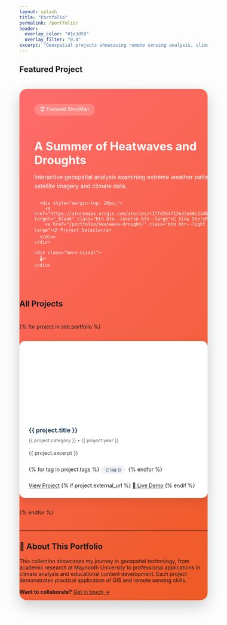 ```yaml
---
layout: splash
title: "Portfolio"
permalink: /portfolio/
header:
  overlay_color: "#1e3d59"
  overlay_filter: "0.4"
excerpt: "Geospatial projects showcasing remote sensing analysis, climate monitoring, and interactive visualization"
---
```


<style>
/* Hero Featured Project */
.hero-project {
  background: linear-gradient(135deg, #ff6b6b 0%, #ee5a24 100%);
  border-radius: 20px;
  padding: 0;
  margin: 40px 0 60px 0;
  overflow: hidden;
  box-shadow: 0 15px 40px rgba(0,0,0,0.2);
}

.hero-content {
  display: grid;
  grid-template-columns: 1fr 1fr;
  min-height: 400px;
  align-items: center;
}

@media (max-width: 768px) {
  .hero-content {
    grid-template-columns: 1fr;
    text-align: center;
  }
}

.hero-text {
  padding: 40px;
  color: white;
}

.hero-text h2 {
  color: white;
  font-size: 2.2em;
  margin-bottom: 15px;
  font-weight: 700;
}

.hero-visual {
  background: rgba(255,255,255,0.1);
  height: 100%;
  display: flex;
  align-items: center;
  justify-content: center;
  position: relative;
  min-height: 400px;
  font-size: 4em;
}

.projects-grid {
  display: grid;
  grid-template-columns: repeat(auto-fit, minmax(350px, 1fr));
  gap: 30px;
  margin: 40px 0;
}

.project-card {
  background: white;
  border-radius: 15px;
  overflow: hidden;
  box-shadow: 0 8px 25px rgba(0,0,0,0.1);
  transition: all 0.3s ease;
}

.project-card:hover {
  transform: translateY(-8px);
  box-shadow: 0 20px 40px rgba(0,0,0,0.2);
}

.project-header {
  height: 180px;
  display: flex;
  align-items: center;
  justify-content: center;
  color: white;
  font-size: 2.5em;
}

.project-content {
  padding: 25px;
}

.project-content h3 {
  color: #1e3d59;
  margin-bottom: 10px;
}

.tag {
  display: inline-block;
  background: #f0f2f5;
  color: #1e3d59;
  padding: 4px 12px;
  border-radius: 15px;
  font-size: 0.8em;
  margin: 2px 4px 2px 0;
}
</style>

## Featured Project

<div class="hero-project">
  <div class="hero-content">
    <div class="hero-text">
      <div style="background: rgba(255,255,255,0.2); color: white; padding: 5px 15px; border-radius: 20px; font-size: 0.9em; display: inline-block; margin-bottom: 20px;">🏆 Featured StoryMap</div>
      <h2>A Summer of Heatwaves and Droughts</h2>
      <p style="font-size: 1.1em; line-height: 1.6; margin-bottom: 25px;">Interactive geospatial analysis examining extreme weather patterns using satellite imagery and climate data.</p>
      
      <div style="margin-top: 20px;">
        <a href="https://storymaps.arcgis.com/stories/c17fd354712e43a58c23dbbd8db4f417" target="_blank" class="btn btn--inverse btn--large">🔗 View StoryMap</a>
        <a href="/portfolio/heatwave-drought/" class="btn btn--light btn--large">📋 Project Details</a>
      </div>
    </div>
    
    <div class="hero-visual">
      🌡️🔥
    </div>
  </div>
</div>

## All Projects

<div class="projects-grid">
{% for project in site.portfolio %}
  <div class="project-card">
    <div class="project-header" style="background: {{ project.header_color | default: 'linear-gradient(135deg, #667eea 0%, #764ba2 100%)' }};">
      <span>{{ project.icon | default: '🗺️' }}</span>
    </div>
    <div class="project-content">
      <h3>{{ project.title }}</h3>
      <div style="color: #666; font-size: 0.9em; margin-bottom: 15px;">{{ project.category }} • {{ project.year }}</div>
      <div style="color: #444; line-height: 1.6; margin-bottom: 20px;">{{ project.excerpt }}</div>
      <div style="margin-bottom: 20px;">
        {% for tag in project.tags %}
          <span class="tag">{{ tag }}</span>
        {% endfor %}
      </div>
      <a href="{{ project.url }}" class="btn btn--primary">View Project</a>
      {% if project.external_url %}
        <a href="{{ project.external_url }}" target="_blank" class="btn btn--info">🔗 Live Demo</a>
      {% endif %}
    </div>
  </div>
{% endfor %}
</div>

---

## 🚀 **About This Portfolio**

This collection showcases my journey in geospatial technology, from academic research at Maynooth University to professional applications in climate analysis and educational content development. Each project demonstrates practical application of GIS and remote sensing skills.

**Want to collaborate?** [Get in touch →](/contact/)
